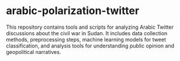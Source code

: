 # arabic-polarization-twitter
This repository contains tools and scripts for analyzing Arabic Twitter discussions about the civil war in Sudan. It includes data collection methods, preprocessing steps, machine learning models for tweet classification, and analysis tools for understanding public opinion and geopolitical narratives.
